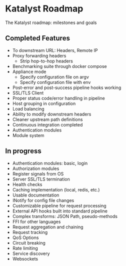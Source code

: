 # Katalyst Roadmap

The Katalyst roadmap: milestones and goals

## Completed Features

- To downstream URL: Headers, Remote IP
- Proxy forwarding headers
    - Strip hop-to-hop headers
- Benchmarking suite through docker compose
- Appliance mode
    - Specify configuration file on argv
    - Specify configuration file with env
- Post-error and post-success pipeline hooks working
- SSL/TLS Client
- Proper status code/error handling in pipeline
- Host grouping in configuration
- Load balancing
- Ability to modify downstream headers
- Cleaner upstream path definitions
- Continuous integration completed
- Authentication modules
- Module system

## In progress

- Authentication modules: basic, login
- Authorization modules
- Register signals from OS
- Server SSL/TLS termination
- Health checks
- Caching implementation (local, redis, etc.)
- Usable documentation
- INotify for config file changes
- Customizable pipeline for request processing
- External API hooks built into standard pipeline
- Complex transforms: JSON Path, pseudo-methods
- FFI for other languages
- Request aggregation and chaining
- Request tracking
- QoS Options
- Circuit breaking
- Rate limiting
- Service discovery
- Websockets

